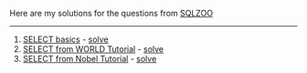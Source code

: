Here are my solutions for the questions from [SQLZOO](https://sqlzoo.net/)

---

1. [SELECT basics](https://sqlzoo.net/wiki/SELECT_basics) - [solve](https://github.com/FahadAminShovon/SQLZOO_solutions/blob/master/solves/solve1.sql)
2. [SELECT from WORLD Tutorial](https://sqlzoo.net/wiki/SELECT_basics) - [solve](https://github.com/FahadAminShovon/SQLZOO_solutions/blob/master/solves/solve2.sql)
3. [SELECT from Nobel Tutorial](https://sqlzoo.net/wiki/SELECT_from_Nobel_Tutorial) - [solve](https://github.com/FahadAminShovon/SQLZOO_solutions/blob/master/solves/solve3.sql)